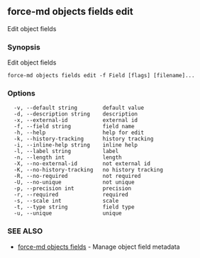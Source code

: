 ## force-md objects fields edit

Edit object fields

### Synopsis

Edit object fields

```
force-md objects fields edit -f Field [flags] [filename]...
```

### Options

```
  -v, --default string        default value
  -d, --description string    description
  -x, --external-id           external id
  -f, --field string          field name
  -h, --help                  help for edit
  -k, --history-tracking      history tracking
  -i, --inline-help string    inline help
  -l, --label string          label
  -n, --length int            length
  -X, --no-external-id        not external id
  -K, --no-history-tracking   no history tracking
  -R, --no-required           not required
  -U, --no-unique             not unique
  -p, --precision int         precision
  -r, --required              required
  -s, --scale int             scale
  -t, --type string           field type
  -u, --unique                unique
```

### SEE ALSO

* [force-md objects fields](force-md_objects_fields.md)	 - Manage object field metadata


